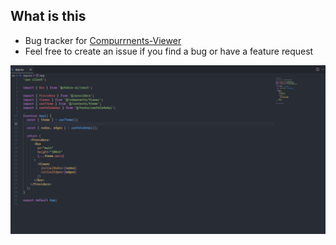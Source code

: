## What is this

- Bug tracker for [Compurrnents-Viewer](https://marketplace.visualstudio.com/items?itemName=sussykawt.compurrnents-viewer)
- Feel free to create an issue if you find a bug or have a feature request

![image](image.gif)

